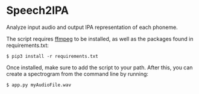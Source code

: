 # Speech2IPA

Analyze input audio and output IPA representation of each phoneme.

The script requires [ffmpeg](https://ffmpeg.org/) to be installed, as well as the packages found in requirements.txt:

```shell
$ pip3 install -r requirements.txt
```

Once installed, make sure to add the script to your path. After this, you can create a spectrogram from the command line by running:

```shell
$ app.py myAudioFile.wav
```
